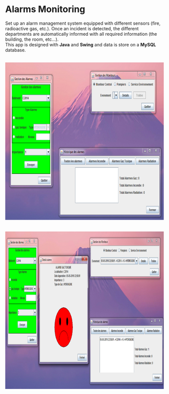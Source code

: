 # Alarms Monitoring
Set up an alarm management system equipped with
different sensors (fire, radioactive gas, etc.).
Once an incident is detected, the different
departments are automatically informed with all
required information (the building, the room, etc...).
<br/>
This app is designed with <strong>Java</strong> and <strong>Swing</strong> and data is store on a <strong>MySQL</strong> database.
<br/><br/>
<div align="center">
  <img src="alarm_monitoring.png" alt="alarm_view" height="500px" width="700px"/>
 </div>
<br/><br/>
<div align="center">
  <img src="alarm_monitoring_2.png" alt="alarm_view" height="500px" width="700px"/>
 </div>
